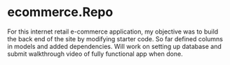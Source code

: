 # ecommerce.Repo

For this internet retail e-commerce application, my objective was to build the back end of the site by modifying starter code. So far defined columns in models and added dependencies. Will work on setting up database and submit walkthrough video of fully functional app when done.

